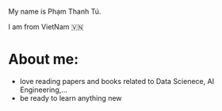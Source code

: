 My name is Phạm Thanh Tú. 

I am from VietNam :vietnam:

# About me:
- love reading papers and books related to Data Scienece, AI Engineering,...
- be ready to learn anything new
